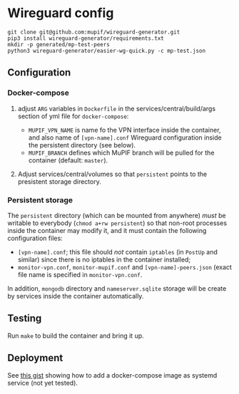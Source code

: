 

# Wireguard config

```
git clone git@github.com:mupif/wireguard-generator.git
pip3 install wireguard-generator/requirements.txt
mkdir -p generated/mp-test-peers
python3 wireguard-generator/easier-wg-quick.py -c mp-test.json
```

## Configuration


### Docker-compose

1. adjust `ARG` variables in `Dockerfile` in the services/central/build/args section of yml file for `docker-compose`:

   * `MUPIF_VPN_NAME` is name fo the VPN interface inside the container, and also name of `[vpn-name].conf` Wireguard configuration inside the persistent directory (see below).
   * `MUPIF_BRANCH` defines which MuPIF branch will be pulled for the container (default: `master`).

2. Adjust services/central/volumes so that `persistent` points to the presistent storage directory.

### Persistent storage

The `persistent` directory (which can be mounted from anywhere) *must* be writable to everybody (`chmod a+rw persistent`) so that non-root processes inside the container may modify it, and it must contain the following configuration files:

* `[vpn-name].conf`; this file should *not* contain `iptables` (in `PostUp` and similar) since there is no iptables in the container installed;
* `monitor-vpn.conf`, `monitor-mupif.conf` and `[vpn-name]-peers.json` (exact file name is specified in `monitor-vpn.conf`.

In addition, `mongodb` directory and `nameserver.sqlite` storage will be create by services inside the container automatically.

## Testing

Run `make` to build the container and bring it up.

## Deployment

See [this gist](https://gist.github.com/mosquito/b23e1c1e5723a7fd9e6568e5cf91180f) showing how to add a docker-compose image as systemd service (not yet tested).
